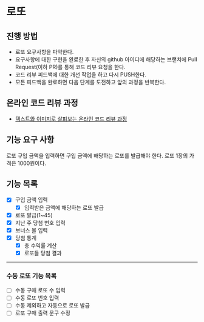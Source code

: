 # 로또
## 진행 방법
* 로또 요구사항을 파악한다.
* 요구사항에 대한 구현을 완료한 후 자신의 github 아이디에 해당하는 브랜치에 Pull Request(이하 PR)를 통해 코드 리뷰 요청을 한다.
* 코드 리뷰 피드백에 대한 개선 작업을 하고 다시 PUSH한다.
* 모든 피드백을 완료하면 다음 단계를 도전하고 앞의 과정을 반복한다.

## 온라인 코드 리뷰 과정
* [텍스트와 이미지로 살펴보는 온라인 코드 리뷰 과정](https://github.com/next-step/nextstep-docs/tree/master/codereview)

## 기능 요구 사항
로또 구입 금액을 입력하면 구입 금액에 해당하는 로또를 발급해야 한다.
로또 1장의 가격은 1000원이다.

## 기능 목록
- [X] 구입 금액 입력
    - [X] 입력받은 금액에 해당하는 로또 발급
- [X] 로또 발급(1~45)
- [X] 지난 주 당첨 번호 입력
- [X] 보너스 볼 입력
- [X] 당첨 통계
    - [X] 총 수익률 계산
    - [X] 로또들 당첨 결과
------------------------------------------------------
### 수동 로또 기능 목록
- [ ] 수동 구매 로또 수 입력
- [ ] 수동 로또 번호 입력
- [ ] 수동 제외하고 자동으로 로또 발급
- [ ] 로또 구매 출력 문구 수정